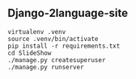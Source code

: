 ## Django-2language-site


```
virtualenv .venv
source .venv/bin/activate
pip install -r requirements.txt
cd SlideShow
./manage.py createsuperuser  
./manage.py runserver
```





